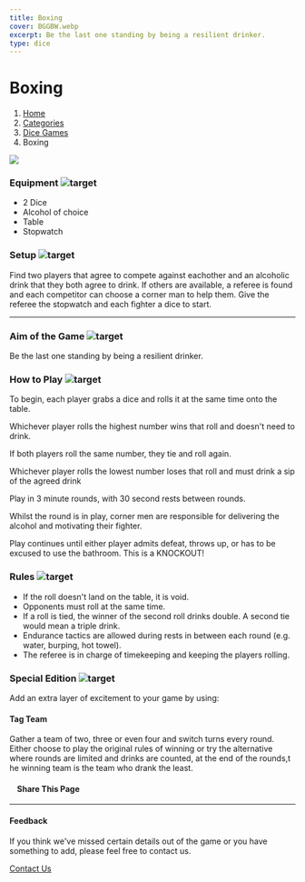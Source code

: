 ```yaml
---
title: Boxing
cover: BGGBW.webp
excerpt: Be the last one standing by being a resilient drinker.
type: dice
---
```


# Boxing

1.  [Home](/)
2.  [Categories](GameCategories)
3.  [Dice Games](GameCategories/DiceGames)
4.  Boxing

![](images/boxing.webp)

### Equipment ![target](images/liquor.webp)

-   2 Dice
-   Alcohol of choice
-   Table
-   Stopwatch

### Setup ![target](images/settings.webp)

Find two players that agree to compete against eachother and an alcoholic drink that they both agree to drink. If others are available, a referee is found and each competitor can choose a corner man to help them. Give the referee the stopwatch and each fighter a dice to start.

* * *

### Aim of the Game ![target](images/target.webp)

Be the last one standing by being a resilient drinker.

### How to Play ![target](images/question.webp)

To begin, each player grabs a dice and rolls it at the same time onto the table.

Whichever player rolls the highest number wins that roll and doesn't need to drink.

If both players roll the same number, they tie and roll again.

Whichever player rolls the lowest number loses that roll and must drink a sip of the agreed drink

Play in 3 minute rounds, with 30 second rests between rounds.

Whilst the round is in play, corner men are responsible for delivering the alcohol and motivating their fighter.

Play continues until either player admits defeat, throws up, or has to be excused to use the bathroom. This is a KNOCKOUT!

### Rules ![target](images/rules.webp)

-   If the roll doesn't land on the table, it is void.
-   Opponents must roll at the same time.
-   If a roll is tied, the winner of the second roll drinks double. A second tie would mean a triple drink.
-   Endurance tactics are allowed during rests in between each round (e.g. water, burping, hot towel).
-   The referee is in charge of timekeeping and keeping the players rolling.

### Special Edition ![target](images/special.webp)

Add an extra layer of excitement to your game by using:

#### **Tag Team**

Gather a team of two, three or even four and switch turns every round. Either choose to play the original rules of winning or try the alternative where rounds are limited and drinks are counted, at the end of the rounds,t he winning team is the team who drank the least.

####     Share This Page

[](https://www.facebook.com/sharer/sharer.php?u=beergogglegames.co.uk/GameCategories/DiceGames/boxing)[](https://www.instagram.com/direct/new/)[](https://twitter.com/intent/tweet?url=beergogglegames.co.uk/GameCategories/DiceGames/boxing)

* * *

#### Feedback

If you think we've missed certain details out of the game or you have something to add, please feel free to contact us.

  
  
  
[Contact Us](contact)
